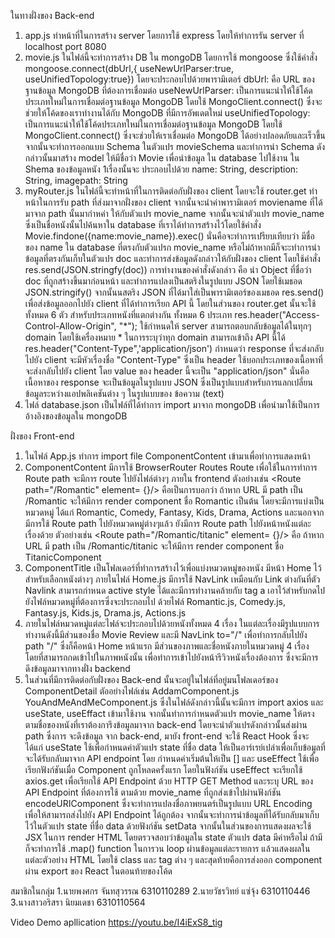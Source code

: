 ในทางฝั่งของ Back-end
1. app.js ทำหน้าที่ในการสร้าง server โดยการใช้ express โดยให้ทำการรัน server ที่ localhost port 8080 
2. movie.js ในไฟล์นี้จะทำการสร้าง DB ใน mongoDB โดยการใช้ mongoose ซึ่งใช้คำสั่ง mongoose.connect(dbUrl,{
    useNewUrlParser:true,
    useUnifiedTopology:true}) 
    โดยจะประกอบไปด้วยพารามิเตอร์ dbUrl: คือ URL ของฐานข้อมูล MongoDB ที่ต้องการเชื่อมต่อ 
    useNewUrlParser: เป็นการแนะนำให้ใช้โค้ดประเภทใหม่ในการเชื่อมต่อฐานข้อมูล MongoDB โดยใช้ MongoClient.connect() ซึ่งจะช่วยให้โค้ดของเราทำงานได้กับ MongoDB ที่มีการอัพเดตใหม่
    useUnifiedTopology: เป็นการแนะนำให้ใช้โค้ดประเภทใหม่ในการเชื่อมต่อฐานข้อมูล MongoDB โดยใช้ MongoClient.connect() ซึ่งจะช่วยให้เราเชื่อมต่อ MongoDB ได้อย่างปลอดภัยและเร็วขึ้น
    จากนั้นจะทำการออกแบบ Schema ในตัวแปร movieSchema และทำการนำ Schema ดังกล่าวนั้นมาสร้าง model ให้มีชื่อว่า Movie เพื่อนำข้อมูล    ใน database ไปใช้งาน ใน Shema ของข้อมูลหนัง 1เรื่องนั้นจะ         ประกอบไปด้วย name: String, description: String, imagepath: String 
3. myRouter.js ในไฟล์นี้จะทำหน้าที่ในการติดต่อกับฝั่งของ client โดยจะใช้ router.get ทำหน้าในการรับ path ที่ส่งมาจากฝั่งของ client จากนั้นจะนำค่าพารามิเตอร์ moviename ที่ได้มาจาก path นั้นมากำหค่า
   ให้กับตัวแปร movie_name จากนั้นจะนำตัวแปร movie_name ซึ่งเป็นชื่อหนังนั้นไปค้นหาใน database ที่เราได้ทำการสร้างไว้โดยใช้คำสั่ง Movie.findone({name:movie_name}).exec() นั่นคือจะทำการเปรียบเทียบว่า    มีชื่อของ name ใน database ที่ตรงกับตัวแปรก movie_name หรือไม่ถ้าหากมีก็จะะทำการนำข้อมูลที่ตรงกันเก็บในตัวแปร doc และทำการส่งข้อมูลดังกล่าวให้กับฝั่งของ client โดยใช้คำสั่ง                            res.send(JSON.stringfy(doc)) การทำงานของคำสั่งดังกล่าว คือ นำ Object ที่ชื่อว่า doc ที่ถูกสร้างขึ้นมาก่อนหน้า และทำการแปลงเป็นสตริงในรูปแบบ JSON โดยใช้เมธอด JSON.stringify() 
   จากนั้นนสตริง JSON ที่ได้มาใส่เป็นพารามิเตอร์ของเมธอด res.send() เพื่อส่งข้อมูลออกไปยัง client ที่ได้ทำการเรียก API นี้ โดยในส่วนของ router.get นั้นจะใช้ทั้งหมด 6 ตัว สำหรับประเภทหนังที่แตกต่างกัน      ทั้งหมด 6 ประเภท
   res.header("Access-Control-Allow-Origin", "*"); ใช้กำหนดให้ server สามารถตอบกลับข้อมูลได้ในทุกๆ domain โดยใช้เครื่องหมาย * ในการระบุว่าทุก domain สามารถเข้าถึง API นี้ได้
   res.header("Content-Type",'application/json') กำหนดว่า response ที่จะส่งกลับไปยัง client จะมีหัวเรื่องชื่อ "Content-Type" ซึ่งเป็น header ใช้บอกประเภทของเนื้อหาที่จะส่งกลับไปยัง client        โดย value ของ header นี้จะเป็น "application/json" นั่นคือเนื้อหาของ response จะเป็นข้อมูลในรูปแบบ JSON ซึ่งเป็นรูปแบบสำหรับการแลกเปลี่ยนข้อมูลระหว่างแอปพลิเคชันต่าง ๆ ในรูปแบบของ                ข้อความ (text)
 4. ไฟล์ database.json เป็นไฟล์ที่ได้ทำการ import มาจาก mongoDB เพื่อนำมาใช้เป็นการอ้างอิงของข้อมูลใน mongoDB
 
 
 ฝั่งของ Front-end
 1.  ในไฟล์ App.js ทำการ import file ComponentContent เข้ามาเพื่อทำการแสดงหน้า 
 2.  ComponentContent มีการใช้ BrowserRouter Routes Route เพื่อใช้ในการทำการ Route path จะมีการ route ไปยังไฟล์ต่างๆ ภายใน frontend ตังอย่างเช่น <Route path="/Romantic" element=        {<Romantic />}/> คือเป็นการบอกว่า ถ้าหาก URL มี path เป็น /Romantic จะให้มีการ render component ชื่อ Romantic เป็นต้น โดยจะมีการแบ่งเป็นหมวดหมู่ ได้แก่ Romantic, Comedy, Fantasy,        Kids, Drama, Actions และนอกจากมีการใช้ Route path ไปยังหมวดหมู่ต่างๆแล้ว ยังมีการ Route path ไปยังหน้าหนังแต่ละเรื่องด้วย ตัวอย่างเช่น <Route path="/Romantic/titanic" element=            {<TitanicComponent/>}/> คือ ถ้าหาก URL มี path เป็น /Romantic/titanic จะให้มีการ render component ชื่อ TitanicComponent
 3.  ComponentTitle เป็นโฟลเดอร์ที่ทำการสร้างไว้เพื่อแบ่งหมวดหมู่ของหนัง มีหน้า Home ไว้สำหรับเลือกหนังต่างๆ ภายในไฟล์ Home.js มีการใช้ NavLink เหมือนกับ Link ต่างกันที่ตัว Navlink สามารถกำหนด        active style ได้และมีการทำงานคล้ายกับ tag a เอาไว้สำหรับกดไปยังไฟล์หมวดหมู่ที่ต้องการซึ่งจะประกอบไป    ด้วยไฟล์ Romantic.js, Comedy.js, Fantasy.js, Kids.js, Drama.js, Actions.js
 4.  ภายในไฟล์หมวดหมู่แต่ละไฟล์จะประกอบไปด้วยหนังทั้งหมด 4 เรื่อง ในแต่ละเรื่องมีรูปแบบการทำงานดังนี้มีส่วนของชื่อ Movie Review และมี NavLink to="/" เพื่อทำการกลับไปยัง path "/" ซึ่งก็คือหน้า Home      หน้าแรก มีส่วนของภาพและชื่อหนังภายในหมวดหมู่ 4 เรื่องโดยที่สามารถกดเข้าไปในภาพหนังนั้น เพื่อทำการเข้าไปยังหน้ารีวิวหนังเรื่องต้องการ ซึ่งจะมีการดึงข้อมูลมาจากทางฝั่ง backend
 5.  ในส่วนที่มีการติดต่อกับฝั่งของ Back-end นั้นจะอยู่ในไฟล์ที่อยู่มนโฟลเดอร์ของ ComponentDetail ตัออย่างไฟล์เช่น AddamComponent.js YouAndMeAndMeComponent.js ซึ่งในไฟล์ดังกล่าวนี้นั้นจะมีการ            import axios และ useState, useEffact เข้ามาใช้งาน จากนั้นทำการกำหนดตัวแปร movie_name ให้ตรงตามชื่อของหนังที่เราต้องการึงข้อมูลมาจาก back-end โดยจะนำตัวแปรดังกล่าวนั้นส่งผ่าน path ซึ่งการ      จะดึงข้อมูล จาก back-end, มายัง front-end จะใช้ React Hook ซึ่งจะได้แก่ useState ใช้เพื่อกำหนดค่าตัวแปร state ที่ชื่อ data ให้เป็นอาร์เรย์เปล่าเพื่อเก็บข้อมูลที่จะได้รับกลับมาจาก API endpoint โดย      กำหนดค่าเริ่มต้นให้เป็น []   และ useEffect ใช้เพื่อเรียกฟังก์ชันเมื่อ Component ถูกโหลดครั้งแรก  โดยในฟังก์ชัน useEffect จะเรียกใช้ axios.get เพื่อเรียกใช้ API Endpoint ด้วย HTTP GET Method        และระบุ URL ของ API Endpoint ที่ต้องการใช้ ตามด้วย movie_name ที่ถูกส่งเข้าไปผ่านฟังก์ชัน encodeURIComponent ซึ่งจะทำการแปลงชื่อภาพยนตร์เป็นรูปแบบ URL Encoding เพื่อให้สามารถส่งไปยัง API      Endpoint ได้ถูกต้อง จากนั้นจะทำการนำข้อมูลที่ได้รับกลับมาเก็บไว้ในตัวแปร state ที่ชื่อ data ด้วยฟังก์ชัน setData จากนั้นในส่วนของการแสดงผลจะใช้ JSX ในการ render HTML โดยตรวจสอบว่าข้อมูลใน        state ตัวแปร data มีค่าหรือไม่ ถ้ามีก็จะทำการใช้ .map() function ในการวน loop ผ่านข้อมูลแต่ละรายการ แล้วแสดงผลในแต่ละตัวอย่าง HTML โดยใช้ class และ tag ต่าง ๆ และสุดท้ายคือการส่งออก        component ผ่าน export ของ React ในตอนท้ายของโค้ด

สมาชิกในกลุ่ม
1.นายพงศกร จันทสุวรรณ 6310110289
2.นายวัชรวิทย์ แซ่จุ้ง 6310110446
3.นางสาวอริสรา นิยมเดชา 6310110564
 
Video Demo apllication
https://youtu.be/I4iExS8_tig
